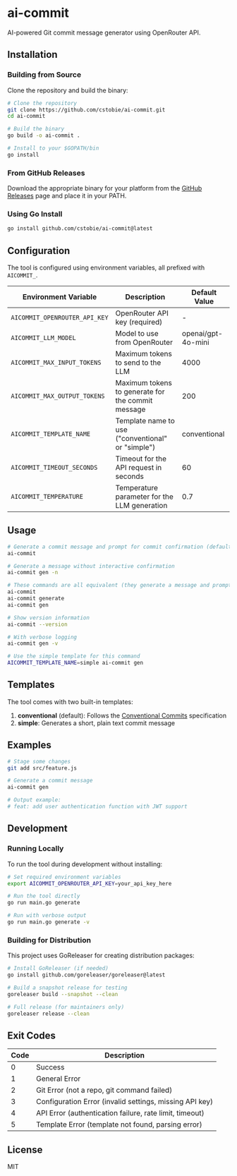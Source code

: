 # ai-commit

AI-powered Git commit message generator using OpenRouter API.

## Installation

### Building from Source

Clone the repository and build the binary:

```bash
# Clone the repository
git clone https://github.com/cstobie/ai-commit.git
cd ai-commit

# Build the binary
go build -o ai-commit .

# Install to your $GOPATH/bin
go install
```

### From GitHub Releases

Download the appropriate binary for your platform from the [GitHub Releases](https://github.com/cstobie/ai-commit/releases) page and place it in your PATH.

### Using Go Install

```bash
go install github.com/cstobie/ai-commit@latest
```

## Configuration

The tool is configured using environment variables, all prefixed with `AICOMMIT_`.

| Environment Variable          | Description                                           | Default Value      |
|-------------------------------|-------------------------------------------------------|--------------------|
| `AICOMMIT_OPENROUTER_API_KEY` | OpenRouter API key (required)                         | -                  |
| `AICOMMIT_LLM_MODEL`          | Model to use from OpenRouter                          | openai/gpt-4o-mini |
| `AICOMMIT_MAX_INPUT_TOKENS`   | Maximum tokens to send to the LLM                     | 4000               |
| `AICOMMIT_MAX_OUTPUT_TOKENS`  | Maximum tokens to generate for the commit message     | 200                |
| `AICOMMIT_TEMPLATE_NAME`      | Template name to use ("conventional" or "simple")     | conventional       |
| `AICOMMIT_TIMEOUT_SECONDS`    | Timeout for the API request in seconds               | 60                 |
| `AICOMMIT_TEMPERATURE`        | Temperature parameter for the LLM generation          | 0.7                |

## Usage

```bash
# Generate a commit message and prompt for commit confirmation (default behavior)
ai-commit

# Generate a message without interactive confirmation
ai-commit gen -n

# These commands are all equivalent (they generate a message and prompt for confirmation)
ai-commit
ai-commit generate 
ai-commit gen

# Show version information
ai-commit --version

# With verbose logging
ai-commit gen -v

# Use the simple template for this command
AICOMMIT_TEMPLATE_NAME=simple ai-commit gen
```

## Templates

The tool comes with two built-in templates:

1. **conventional** (default): Follows the [Conventional Commits](https://www.conventionalcommits.org/) specification
2. **simple**: Generates a short, plain text commit message

## Examples

```bash
# Stage some changes
git add src/feature.js

# Generate a commit message
ai-commit gen

# Output example:
# feat: add user authentication function with JWT support
```

## Development

### Running Locally

To run the tool during development without installing:

```bash
# Set required environment variables
export AICOMMIT_OPENROUTER_API_KEY=your_api_key_here

# Run the tool directly
go run main.go generate

# Run with verbose output
go run main.go generate -v
```

### Building for Distribution

This project uses GoReleaser for creating distribution packages:

```bash
# Install GoReleaser (if needed)
go install github.com/goreleaser/goreleaser@latest

# Build a snapshot release for testing
goreleaser build --snapshot --clean

# Full release (for maintainers only)
goreleaser release --clean
```

## Exit Codes

| Code | Description                                                |
|------|------------------------------------------------------------|  
| 0    | Success                                                    |
| 1    | General Error                                              |
| 2    | Git Error (not a repo, git command failed)                 |
| 3    | Configuration Error (invalid settings, missing API key)    |
| 4    | API Error (authentication failure, rate limit, timeout)    |
| 5    | Template Error (template not found, parsing error)         |

## License

MIT
